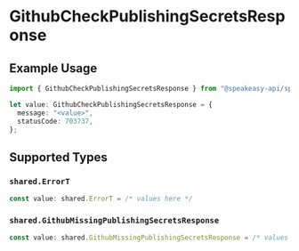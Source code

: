 # GithubCheckPublishingSecretsResponse

## Example Usage

```typescript
import { GithubCheckPublishingSecretsResponse } from "@speakeasy-api/speakeasy-client-sdk-typescript/sdk/models/operations";

let value: GithubCheckPublishingSecretsResponse = {
  message: "<value>",
  statusCode: 703737,
};
```

## Supported Types

### `shared.ErrorT`

```typescript
const value: shared.ErrorT = /* values here */
```

### `shared.GithubMissingPublishingSecretsResponse`

```typescript
const value: shared.GithubMissingPublishingSecretsResponse = /* values here */
```

